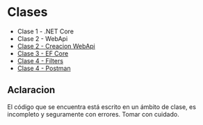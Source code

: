# Clases

* Clase 1 - .NET Core
* Clase 2 - WebApi
* [Clase 2 - Creacion WebApi](https://github.com/Sactos/HomeworksApi/blob/master/Clases/Clase%202%20-%20Creacion.md)
* [Clase 3 - EF Core](https://github.com/Sactos/HomeworksApi/blob/master/Clases/Clase%203%20-%20EntityFrameworkCore.md)
* [Clase 4 - Filters](https://github.com/Sactos/HomeworksApi/blob/master/Clases/Clase%204%20-%20Filters.md)
* [Clase 4 - Postman](https://github.com/Sactos/HomeworksApi/blob/master/Clases/Clase%204%20-%20Postman.pdf)

## Aclaracion
El código que se encuentra está escrito en un ámbito de clase, es incompleto y seguramente con errores. Tomar con cuidado.
